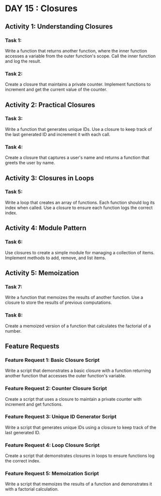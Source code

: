 # DAY 15 : Closures

## Activity 1: Understanding Closures

### Task 1:
Write a function that returns another function, where the inner function accesses a variable from the outer function's scope. Call the inner function and log the result.

### Task 2:
Create a closure that maintains a private counter. Implement functions to increment and get the current value of the counter.

## Activity 2: Practical Closures

### Task 3:
Write a function that generates unique IDs. Use a closure to keep track of the last generated ID and increment it with each call.

### Task 4:
Create a closure that captures a user's name and returns a function that greets the user by name.

## Activity 3: Closures in Loops

### Task 5:
Write a loop that creates an array of functions. Each function should log its index when called. Use a closure to ensure each function logs the correct index.

## Activity 4: Module Pattern

### Task 6:
Use closures to create a simple module for managing a collection of items. Implement methods to add, remove, and list items.

## Activity 5: Memoization

### Task 7:
Write a function that memoizes the results of another function. Use a closure to store the results of previous computations.

### Task 8:
Create a memoized version of a function that calculates the factorial of a number.

## Feature Requests

### Feature Request 1: Basic Closure Script
Write a script that demonstrates a basic closure with a function returning another function that accesses the outer function's variable.

### Feature Request 2: Counter Closure Script
Create a script that uses a closure to maintain a private counter with increment and get functions.

### Feature Request 3: Unique ID Generator Script
Write a script that generates unique IDs using a closure to keep track of the last generated ID.

### Feature Request 4: Loop Closure Script
Create a script that demonstrates closures in loops to ensure functions log the correct index.

### Feature Request 5: Memoization Script
Write a script that memoizes the results of a function and demonstrates it with a factorial calculation.